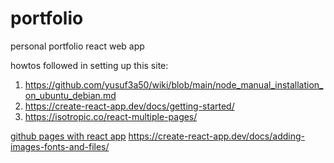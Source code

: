 # portfolio
personal portfolio react web app


howtos followed in setting up this site:

1. https://github.com/yusuf3a50/wiki/blob/main/node_manual_installation_on_ubuntu_debian.md
2. https://create-react-app.dev/docs/getting-started/
3. https://isotropic.co/react-multiple-pages/

[github pages with react app](https://github.com/gitname/react-gh-pages)
https://create-react-app.dev/docs/adding-images-fonts-and-files/